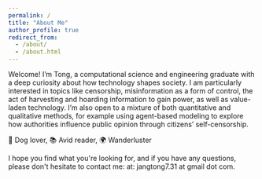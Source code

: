 ```yaml
---
permalink: /
title: "About Me"
author_profile: true
redirect_from: 
  - /about/
  - /about.html
---
```


Welcome! I’m Tong, a computational science and engineering graduate with a deep curiosity about how technology shapes society. I am particularly interested in topics like censorship, misinformation as a form of control, the act of harvesting and hoarding information to gain power, as well as value-laden technology. I’m also open to a mixture of both quantitative and qualitative methods, for example using agent-based modeling to explore how authorities influence public opinion through citizens’ self-censorship. 

🐶 Dog lover, 📚 Avid reader, 🌍 Wanderluster

I hope you find what you're looking for, and if you have any questions, please don't hesitate to contact me:  at: jangtong7.31 at gmail dot com.


